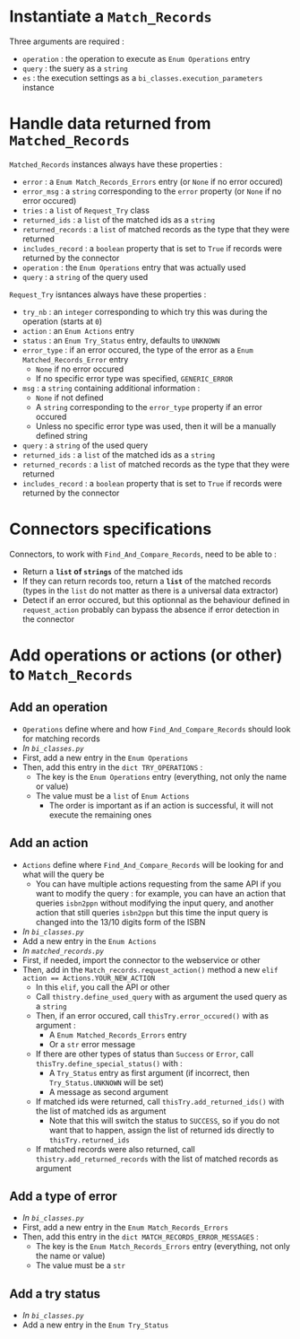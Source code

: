 # Instantiate a `Match_Records`

Three arguments are required :

* `operation` : the operation to execute as `Enum Operations` entry
* `query` : the suery as a `string` 
* `es` : the execution settings as a `bi_classes.execution_parameters` instance

# Handle data returned from `Matched_Records`

`Matched_Records` instances always have these properties :

* `error` : a `Enum Match_Records_Errors` entry (or `None` if no error occured)
* `error_msg` : a `string` corresponding to the `error` property (or `None` if no error occured)
* `tries` : a `list` of `Request_Try` class
* `returned_ids` : a `list` of the matched ids as a `string`
* `returned_records` : a `list` of matched records as the type that they were returned
* `includes_record` : a `boolean` property that is set to `True` if records were returned by the connector
* `operation` : the `Enum Operations` entry that was actually used
* `query` : a `string` of the query used

`Request_Try` isntances always have these properties :

* `try_nb` : an `integer` corresponding to which try this was during the operation (starts at `0`)
* `action` : an `Enum Actions` entry
* `status` : an `Enum Try_Status` entry, defaults to `UNKNOWN`
* `error_type` : if an error occured, the type of the error as a `Enum Matched_Records_Error` entry
  * `None` if no error occured
  * If no specific error type was specified, `GENERIC_ERROR`
* `msg` : a `string` containing additional information :
  * `None` if not defined
  * A `string` corresponding to the `error_type` property if an error occured
  * Unless no specific error type was used, then it will be a manually defined string
* `query` : a `string` of the used query
* `returned_ids` : a `list` of the matched ids as a `string`
* `returned_records` : a `list` of matched records as the type that they were returned
* `includes_record` : a `boolean` property that is set to `True` if records were returned by the connector

# Connectors specifications

Connectors, to work with `Find_And_Compare_Records`, need to be able to :

* Return a __`list` of `strings`__ of the matched ids
* If they can return records too, return a __`list`__ of the matched records (types in the `list` do not matter as there is a universal data extractor)
* Detect if an error occured, but this optionnal as the behaviour defined in `request_action` probably can bypass the absence if error detection in the connector

# Add operations or actions (or other) to `Match_Records`

## Add an operation

* `Operations` define where and how `Find_And_Compare_Records` should look for matching records
* _In `bi_classes.py`_
* First, add a new entry in the `Enum Operations`
* Then, add this entry in the `dict TRY_OPERATIONS` :
  * The key is the `Enum Operations` entry (everything, not only the name or value)
  * The value must be a `list` of `Enum Actions`
    * The order is important as if an action is successful, it will not execute the remaining ones

## Add an action

* `Actions` define where `Find_And_Compare_Records` will be looking for and what will the query be
  * You can have multiple actions requesting from the same API if you want to modify the query : for example, you can have an action that queries `isbn2ppn` without modifying the input query, and another action that still queries `isbn2ppn` but this time the input query is changed into the 13/10 digits form of the ISBN
* _In `bi_classes.py`_
* Add a new entry in the `Enum Actions`
* _In `matched_records.py`_
* First, if needed, import the connector to the webservice or other
* Then, add in the `Match_records.request_action()` method a new `elif action == Actions.YOUR_NEW_ACTION`
  * In this `elif`, you call the API or other
  * Call `thistry.define_used_query` with as argument the used query as a `string` 
  * Then, if an error occured, call `thisTry.error_occured()` with as argument :
    * A `Enum Matched_Records_Errors` entry
    * Or a `str` error message
  * If there are other types of status than `Success` or `Error`, call `thisTry.define_special_status()` with :
    * A `Try_Status` entry as first argument (if incorrect, then `Try_Status.UNKNOWN` will be set)
    * A message as second argument
  * If matched ids were returned, call `thisTry.add_returned_ids()` with the list of matched ids as argument
    * Note that this will switch the status to `SUCCESS`, so if you do not want that to happen, assign the list of returned ids directly to `thisTry.returned_ids`
  * If matched records were also returned, call `thistry.add_returned_records` with the list of matched records as argument

## Add a type of error

* _In `bi_classes.py`_
* First, add a new entry in the `Enum Match_Records_Errors`
* Then, add this entry in the `dict MATCH_RECORDS_ERROR_MESSAGES` :
  * The key is the `Enum Match_Records_Errors` entry (everything, not only the name or value)
  * The value must be a `str`

## Add a try status

* _In `bi_classes.py`_
* Add a new entry in the `Enum Try_Status`